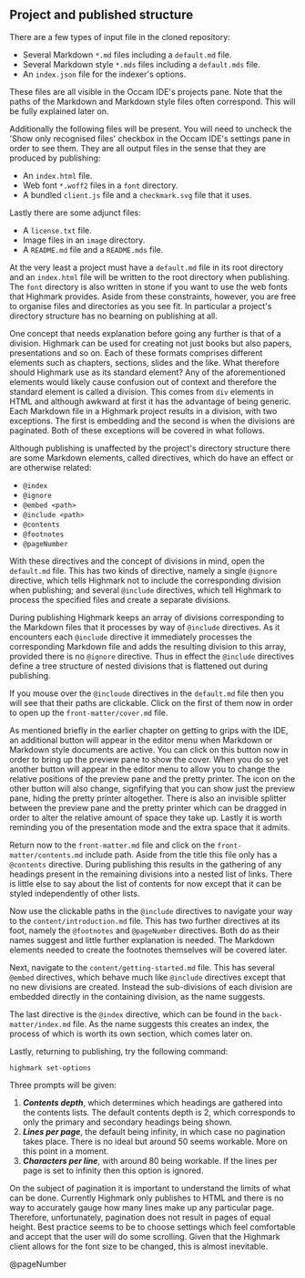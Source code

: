 ## Project and published structure

There are a few types of input file in the cloned repository:

* Several Markdown `*.md` files including a `default.md` file.
* Several Markdown style `*.mds` files including a `default.mds` file.
* An `index.json` file for the indexer's options.

These files are all visible in the Occam IDE's projects pane.
Note that the paths of the Markdown and Markdown style files often correspond.
This will be fully explained later on.

Additionally the following files will be present.
You will need to uncheck the 'Show only recognised files' checkbox in the Occam IDE's settings pane in order to see them.
They are all output files in the sense that they are produced by publishing:

* An `index.html` file.
* Web font `*.woff2` files in a `font` directory.
* A bundled `client.js` file and a `checkmark.svg` file that it uses.

Lastly there are some adjunct files:

* A `license.txt` file.
* Image files in an `image` directory.
* A `README.md` file and a `README.mds` file.

At the very least a project must have a `default.md` file in its root directory and an `index.html` file will be written to the root directory when publishing.
The `font` directory is also written in stone if you want to use the web fonts that Highmark provides.
Aside from these constraints, however, you are free to organise files and directories as you see fit.
In particular a project's directory structure has no bearning on publishing at all.

One concept that needs explanation before going any further is that of a division.
Highmark can be used for creating not just books but also papers, presentations and so on.
Each of these formats comprises different elements such as chapters, sections, slides and the like.
What therefore should Highmark use as its standard element?
Any of the aforementioned elements would likely cause confusion out of context and therefore the standard element is called a division.
This comes from `div` elements in HTML and although awkward at first it has the advantage of being generic.
Each Markdown file in a Highmark project results in a division, with two exceptions.
The first is embedding and the second is when the divisions are paginated.
Both of these exceptions will be covered in what follows.

Although publishing is unaffected by the project's directory structure there are some Markdown elements, called directives, which do have an effect or are otherwise related:

* `@index`
* `@ignore`
* `@embed <path>`
* `@include <path>`
* `@contents`
* `@footnotes`
* `@pageNumber`

With these directives and the concept of divisions in mind, open the `default.md` file.
This has two kinds of directive, namely a single `@ignore` directive, which tells Highmark not to include the corresponding division when publishing; and several `@include` directives, which tell Highmark to process the specified files and create a separate divisions.

During publishing Highmark keeps an array of divisions corresponding to the Markdown files that it processes by way of `@include` directives.
As it encounters each `@include` directive it immediately processes the corresponding Markdown file and adds the resulting division to this array, provided there is no `@ignore` directive.
Thus in effect the `@include` directives define a tree structure of nested divisions that is flattened out during publishing.

If you mouse over the `@incloude` directives in the `default.md` file then you will see that their paths are clickable.
Click on the first of them now in order to open up the `front-matter/cover.md` file.

As mentioned briefly in the earlier chapter on getting to grips with the IDE, an additional button will appear in the editor menu when Markdown or Markdown style documents are active.
You can click on this button now in order to bring up the preview pane to show the cover.
When you do so yet another button will appear in the editor menu to allow you to change the relative positions of the preview pane and the pretty printer.
The icon on the other button will also change, signfifying that you can show just the preview pane, hiding the pretty printer altogether.
There is also an invisible splitter between the preview pane and the pretty printer which can be dragged in order to alter the relative amount of space they take up.
Lastly it is worth reminding you of the presentation mode and the extra space that it admits.

Return now to the `front-matter.md` file and click on the `front-matter/contents.md` include path.
Aside from the title this file only has a `@contents` directive.
During publishing this results in the gathering of any headings present in the remaining divisions into a nested list of links.
There is little else to say about the list of contents for now except that it can be styled independently of other lists.

Now use the clickable paths in the `@include` directives to navigate your way to the `content/introduction.md` file.
This has two further directives at its foot, namely the `@footnotes` and `@pageNumber` directives.
Both do as their names suggest and little further explanation is needed.
The Markdown elements needed to create the footnotes themselves will be covered later.

Next, navigate to the `content/getting-started.md` file.
This has several `@embed` directives, which behave much like `@include` directives except that no new divisions are created.
Instead the sub-divisions of each division are embedded directly in the containing division, as the name suggests.

The last directive is the `@index` directive, which can be found in the `back-matter/index.md` file.
As the name suggests this creates an index, the process of which is worth its own section, which comes later on.

Lastly, returning to publishing, try the following command:

```
highmark set-options
```

Three prompts will be given:

1. ***Contents depth***, which determines which headings are gathered into the contents lists. 
The default contents depth is 2, which corresponds to only the primary and secondary headings being shown.
2. ***Lines per page***, the default being infinity, in which case no pagination takes place.
There is no ideal but around 50 seems workable.
More on this point in a moment.
8. ***Characters per line***, with around 80 being workable.
If the lines per page is set to infinity then this option is ignored.

On the subject of pagination it is important to understand the limits of what can be done.
Currently Highmark only publishes to HTML and there is no way to accurately gauge how many lines make up any particular page.
Therefore, unfortunately, pagination does not result in pages of equal height.
Best practice seems to be to choose settings which feel comfortable and accept that the user will do some scrolling.
Given that the Highmark client allows for the font size to be changed, this is almost inevitable.

@pageNumber
